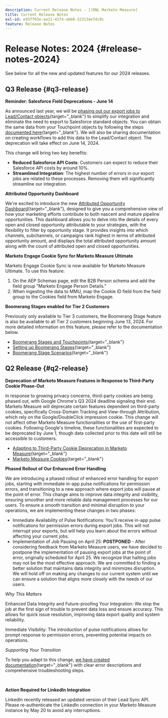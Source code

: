 ```yaml
---
description: Current Release Notes - [!DNL Marketo Measure]
title: Current Release Notes
exl-id: e93ff03e-ea21-41f4-abb8-32313ee74c0c
feature: Release Notes
---
```

# Release Notes: 2024 {#release-notes-2024}

See below for all the new and updated features for our 2024 releases.

## Q3 Release {#q3-release}

<p>

**Reminder: Salesforce Field Deprecations - June 14**

As announced last year, we will be [phasing out our export jobs to Lead/Contact objects](https://nation.marketo.com/t5/employee-blogs/marketo-measure-salesforce-lead-and-contact-field-deprecation-06/ba-p/350179){target="_blank"} to simplify our integration and eliminate the need to export to Salesforce standard objects. You can obtain the same data from your Touchpoint objects by following the steps [documented here](/help/release-notes/previous-releases/2023.md#deprecations){target="_blank"}. We will also be sharing documentation on creating workflows to add this data to the Lead/Contact object. The deprecation will take effect on June 14, 2024.

This change will bring two key benefits:

* **Reduced Salesforce API Costs**: Customers can expect to reduce their Salesforce API costs by around 10%.
* **Streamlined Integration**: The highest number of errors in our export jobs are related to these processes. Removing them will significantly streamline our integration.

**Attributed Opportunity Dashboard**

We're excited to introduce the new [Attributed Opportunity Dashboard](/help/marketo-measure-discover-ui/dashboards/attributed-opportunity-dashboard.md){target="_blank"}, designed to give you a comprehensive view of how your marketing efforts contribute to both nascent and mature pipeline opportunities. This dashboard allows you to delve into the details of every open and closed opportunity attributable to your strategies, with the flexibility to filter by opportunity stage. It provides insights into which channels, subchannels, or campaigns rank highest in terms of attributed opportunity amount, and displays the total attributed opportunity amount along with the count of attributed open and closed opportunities.

**Marketo Engage Cookie Sync for Marketo Measure Ultimate**

Marketo Engage Cookie Sync is now available for Marketo Measure Ultimate. To use this feature:

1. On the AEP Schemas page, edit the B2B Person schema and add the field group "Marketo Engage Person Details."
1. When ingesting the data to MMU, map the Cookie ID field from the field group to the Cookies field from Marketo Engage.

**Boomerang Stages enabled for Tier 2 Customers**

Previously only available to Tier 3 customers, the Boomerang Stage feature is also be available to all Tier 2 customers beginning June 13, 2024. For more detailed information on this feature, please refer to the documentation below.

* [Boomerang Stages and Touchpoints](/help/advanced-marketo-measure-features/boomerang/boomerang-stages-and-touchpoints.md){target="_blank"}
* [Setting up Boomerang Stages](/help/advanced-marketo-measure-features/boomerang/setting-up-boomerang-stages.md){target="_blank"}
* [Boomerang Stage Scenarios](/help/advanced-marketo-measure-features/boomerang/boomerang-stage-scenarios.md){target="_blank"}

<p>

## Q2 Release {#q2-release}

<p>

**Deprecation of Marketo Measure Features in Response to Third-Party Cookie Phase-Out**

In response to growing privacy concerns, third-party cookies are being phased out, with Google Chrome's Q3 2024 deadline signaling their end. Marketo Measure will deprecate certain features dependent on third-party cookies, specifically Cross-Domain Tracking and View-through Attribution, which rely on the Google/DoubleClick impression cookie. This change will not affect other Marketo Measure functionalities or the use of first-party cookies. Following Google's timeline, these functionalities are expected to be deprecated by June 1, though data collected prior to this date will still be accessible to customers.

* [Adapting to Third-Party Cookie Deprecation in Marketo Measure](https://nation.marketo.com/t5/employee-blogs/adapting-to-third-party-cookie-deprecation-in-marketo-measure/ba-p/345110){target="_blank"}
* [Marketo Measure Cookies](/help/marketo-measure-tracking/setting-up-tracking/marketo-measure-cookies.md){target="_blank"}

**Phased Rollout of Our Enhanced Error Handling**

We are introducing a phased rollout of enhanced error handling for export jobs, starting with immediate in-app pulse notifications for permission errors, and transitioning to a new approach where export jobs will pause at the point of error. This change aims to improve data integrity and visibility, ensuring smoother and more reliable data management processes for our users. To ensure a smooth transition and minimal disruption to your operations, we are implementing these changes in two phases:

* Immediate Availability of Pulse Notifications: You'll receive in-app pulse notifications for permission errors during export jobs. This will not interrupt your exports, but will help you learn about the errors without affecting your current jobs.
* Implementation of Job Pausing on April 25: **POSTPONED** - After considering feedback from Marketo Measure users, we have decided to postpone the implementation of pausing export jobs at the point of error, originally scheduled for April 25. We recognize that halting jobs may not be the most effective approach. We are committed to finding a better solution that maintains data integrity and minimizes disruption. We will hold off on making any changes to our current system until we can ensure a solution that aligns more closely with the needs of our users.

_Why This Matters_

Enhanced Data Integrity and Future-proofing Your Integration: We stop the job at the first sign of trouble to prevent data loss and ensure accuracy. This allows for quick issue resolution, improving data export quality and system reliability.

Immediate Visibility: The introduction of pulse notifications allows for prompt response to permission errors, preventing potential impacts on operations.

_Supporting Your Transition_

To help you adapt to this change, [we have created documentation](/help/configuration-and-setup/getting-started-with-marketo-measure/error-notifications.md){target="_blank"} with clear error descriptions and comprehensive troubleshooting steps.

<br>

**Action Required for LinkedIn Integration**

LinkedIn recently released an updated version of their Lead Sync API. Please re-authenticate the LinkedIn connection in your Marketo Measure instance by May 20 to avoid any interruptions. 
 